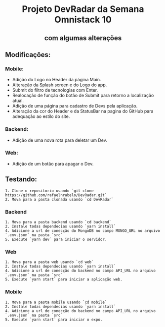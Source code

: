 
<h1 align="center">Projeto DevRadar da Semana Omnistack 10</h1>
<h2 align="center">com algumas alterações</h2>

## Modificações:
   ### Mobile:
   - Adição do Logo no Header da página Main.
   - Alteração da Splash screen e do Logo do app.
   - Submit do filtro de tecnologias com Enter.
   - Realocação de função do botão de Submit para retorno a localização atual.
   - Adição de uma página para cadastro de Devs pela aplicação.
   - Alteração da cor do Header e da StatusBar na pagina do GitHub para adequação ao estilo do site.
  
  ### Backend:
   - Adição de uma nova rota para deletar um Dev.
  
  ### Web:
   - Adição de um botão para apagar o Dev.  

## Testando:
    1. Clone o repositorio usando `git clone https://github.com/rafaelnrabelo/DevRadar.git`
    2. Mova para a pasta clonada usando `cd DevRadar`
  ### Backend
    1. Mova para a pasta backend usando `cd backend`
    2. Instale todas dependecias usando `yarn install`
    4. Adicione a url de conecção do MongoDB no campo MONGO_URL no arquivo `.env.json` na pasta `src`
    5. Execute `yarn dev` para iniciar o servidor.
  ### Web
    1. Mova para a pasta web usando `cd web`
    2. Instale todas dependecias usando `yarn install`
    4. Adicione a url de conecção do backend no campo API_URL no arquivo `.env.json` na pasta `src`
    5. Execute `yarn start` para iniciar a aplicação web.
  ### Mobile
    1. Mova para a pasta mobile usando `cd mobile`
    2. Instale todas dependecias usando `yarn install`
    4. Adicione a url de conecção do backend no campo API_URL no arquivo `.env.json` na pasta `src`
    5. Execute `yarn start` para iniciar o expo.
